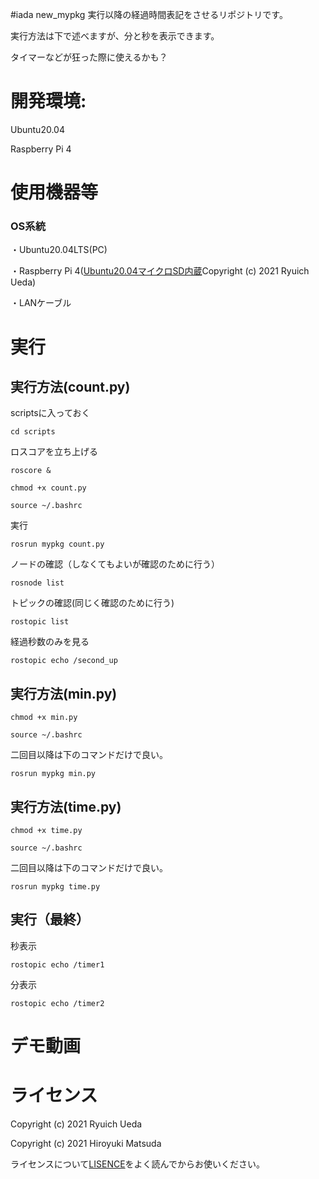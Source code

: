#iada new_mypkg
実行以降の経過時間表記をさせるリポジトリです。

実行方法は下で述べますが、分と秒を表示できます。

タイマーなどが狂った際に使えるかも？

# 開発環境:
Ubuntu20.04

Raspberry Pi 4

# 使用機器等
### OS系統
・Ubuntu20.04LTS(PC)

・Raspberry Pi 4([Ubuntu20.04マイクロSD内蔵](https://onl.tw/a45isMj)Copyright (c) 2021 Ryuich Ueda)

・LANケーブル

# 実行
## 実行方法(count.py)
scriptsに入っておく
 ```
 cd scripts
 ```

ロスコアを立ち上げる
 ```
roscore &
 ```
 ```
chmod +x count.py
 ```
  ```
source ~/.bashrc
 ```
 実行
 ```
rosrun mypkg count.py
 ```
 ノードの確認（しなくてもよいが確認のために行う）
 ```
rosnode list
 ```
 トピックの確認(同じく確認のために行う)
 ```
rostopic list
 ```
 経過秒数のみを見る
 ```
rostopic echo /second_up
 ```
## 実行方法(min.py)
  ```
chmod +x min.py
 ```
  ```
source ~/.bashrc
 ```
 二回目以降は下のコマンドだけで良い。
 ```
rosrun mypkg min.py
 ```

## 実行方法(time.py)
  ```
chmod +x time.py
 ```
  ```
source ~/.bashrc
 ```
 二回目以降は下のコマンドだけで良い。
 ```
rosrun mypkg time.py
 ```
## 実行（最終）
 秒表示
 ```
rostopic echo /timer1
 ```
 分表示
  ```
rostopic echo /timer2
 ```
# デモ動画


# ライセンス
Copyright (c) 2021 Ryuich Ueda

Copyright (c) 2021 Hiroyuki Matsuda

ライセンスについて[LISENCE](https://github.com/hiro2001/mypkg/blob/main/LICENSE)をよく読んでからお使いください。
